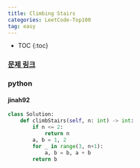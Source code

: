 ```yaml
---
title: Climbing Stairs
categories: LeetCode-Top100
tag: easy
---
```


- TOC
  {:toc}

### [문제 링크](https://leetcode.com/problems/climbing-stairs/)

### python

#### jinah92

```python
class Solution:
    def climbStairs(self, n: int) -> int:
        if n <= 2:
            return n
        a, b = 1, 2
        for _ in range(3, n+1):
            a, b = b, a + b
        return b
```
